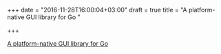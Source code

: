 +++
date = "2016-11-28T16:00:04+03:00"
draft = true
title = "A platform-native GUI library for Go "

+++

<p><a href="https://github.com/andlabs/ui">A platform-native GUI library for Go </a></p>
